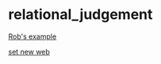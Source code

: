 # relational_judgement

[Rob's example](https://pcl.sitehost.iu.edu//rgoldsto/curvemorph/bezier-curve2.html)

[set new web](file:///Users/leasyrin/Desktop/magnitude_experiment/morph.html)

